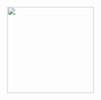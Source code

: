 <p align="center"">
   <img src="https://avatars3.githubusercontent.com/u/72150002?s=400&u=468ad1e586f90735ae29b21f072b2a0666cc6263&v=4" width="200px" />
</p>
